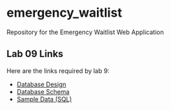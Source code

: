 # emergency_waitlist
Repository for the Emergency Waitlist Web Application

## Lab 09 Links

Here are the links required by lab 9:

- [Database Design](/docs/db.md)
- [Database Schema](/db/schema.sql)
- [Sample Data (SQL)](/db/seed.sql)